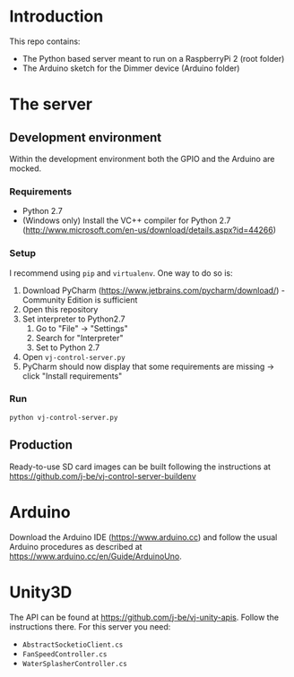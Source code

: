 
# Introduction

This repo contains:

* The Python based server meant to run on a RaspberryPi 2 (root folder)
* The Arduino sketch for the Dimmer device (Arduino folder)

# The server

## Development environment

Within the development environment both the GPIO and the Arduino are mocked.

### Requirements
* Python 2.7
* (Windows only) Install the VC++ compiler for Python 2.7 (http://www.microsoft.com/en-us/download/details.aspx?id=44266)

### Setup
I recommend using `pip` and `virtualenv`. One way to do so is:

1. Download PyCharm (https://www.jetbrains.com/pycharm/download/) - Community Edition is sufficient
1. Open this repository
1. Set interpreter to Python2.7
    1. Go to "File" -> "Settings"
    1. Search for "Interpreter"
    1. Set to Python 2.7
1. Open `vj-control-server.py`
1. PyCharm should now display that some requirements are missing -> click "Install requirements"

### Run

`python vj-control-server.py`

## Production

Ready-to-use SD card images can be built following the instructions at https://github.com/j-be/vj-control-server-buildenv

# Arduino

Download the Arduino IDE (https://www.arduino.cc) and follow the usual Arduino
procedures as described at https://www.arduino.cc/en/Guide/ArduinoUno.

# Unity3D

The API can be found at https://github.com/j-be/vj-unity-apis. Follow the
instructions there. For this server you need:

* `AbstractSocketioClient.cs`
* `FanSpeedController.cs`
* `WaterSplasherController.cs`
